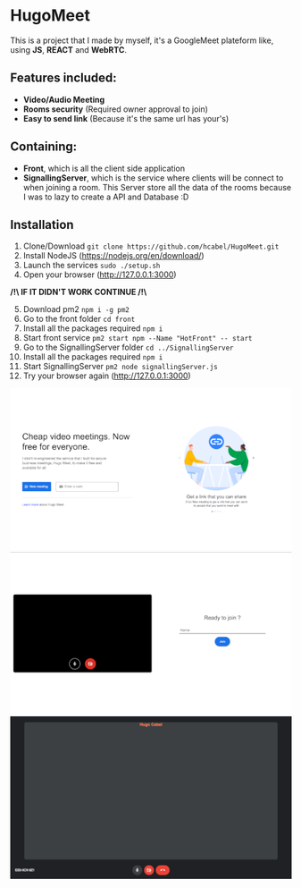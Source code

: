 # HugoMeet

This is a project that I made by myself, it's a GoogleMeet plateform like, using **JS**, **REACT** and **WebRTC**.

## Features included:
- **Video/Audio Meeting**
- **Rooms security** (Required owner approval to join)
- **Easy to send link** (Because it's the same url has your's)

## Containing:
- **Front**, which is all the client side application
- **SignallingServer**, which is the service where clients will be connect to when joining a room.
    This Server store all the data of the rooms because I was to lazy to create a API and Database :D

## Installation
1. Clone/Download `git clone https://github.com/hcabel/HugoMeet.git`
2. Install NodeJS (https://nodejs.org/en/download/)
3. Launch the services `sudo ./setup.sh`
4. Open your browser (http://127.0.0.1:3000)

**/!\\ __IF IT DIDN'T WORK CONTINUE__ /!\\**

5. Download pm2 `npm i -g pm2`
6. Go to the front folder `cd front`
7. Install all the packages required `npm i`
8. Start front service `pm2 start npm --Name "HotFront" -- start`
9. Go to the SignallingServer folder `cd ../SignallingServer`
10. Install all the packages required `npm i`
11. Start SignallingServer `pm2 node signallingServer.js`
12. Try your browser again (http://127.0.0.1:3000)

![LANDING PAGE](./screens/LandingPage.png)
![PREROOM PAGE](./screens/PreRoomPage.png)
![ROOM PAGE](./screens/RoomPage.png)